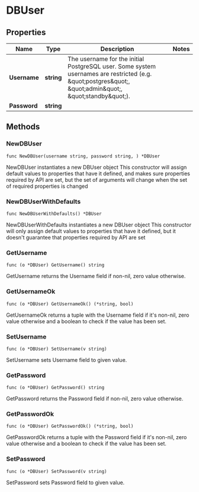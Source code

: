 # DBUser

## Properties

|Name | Type | Description | Notes|
|------------ | ------------- | ------------- | -------------|
|**Username** | **string** | The username for the initial PostgreSQL user. Some system usernames are restricted (e.g. \&quot;postgres\&quot;, \&quot;admin\&quot;, \&quot;standby\&quot;).  | |
|**Password** | **string** |  | |

## Methods

### NewDBUser

`func NewDBUser(username string, password string, ) *DBUser`

NewDBUser instantiates a new DBUser object
This constructor will assign default values to properties that have it defined,
and makes sure properties required by API are set, but the set of arguments
will change when the set of required properties is changed

### NewDBUserWithDefaults

`func NewDBUserWithDefaults() *DBUser`

NewDBUserWithDefaults instantiates a new DBUser object
This constructor will only assign default values to properties that have it defined,
but it doesn't guarantee that properties required by API are set

### GetUsername

`func (o *DBUser) GetUsername() string`

GetUsername returns the Username field if non-nil, zero value otherwise.

### GetUsernameOk

`func (o *DBUser) GetUsernameOk() (*string, bool)`

GetUsernameOk returns a tuple with the Username field if it's non-nil, zero value otherwise
and a boolean to check if the value has been set.

### SetUsername

`func (o *DBUser) SetUsername(v string)`

SetUsername sets Username field to given value.


### GetPassword

`func (o *DBUser) GetPassword() string`

GetPassword returns the Password field if non-nil, zero value otherwise.

### GetPasswordOk

`func (o *DBUser) GetPasswordOk() (*string, bool)`

GetPasswordOk returns a tuple with the Password field if it's non-nil, zero value otherwise
and a boolean to check if the value has been set.

### SetPassword

`func (o *DBUser) SetPassword(v string)`

SetPassword sets Password field to given value.



